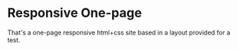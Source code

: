 # Responsive One-page

That's a one-page responsive html+css site based in a layout provided for a test.
